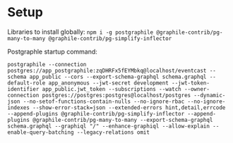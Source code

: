 # Setup

Libraries to install globally:
`npm i -g postgraphile @graphile-contrib/pg-many-to-many @graphile-contrib/pg-simplify-inflector`

Postgraphle startup command:

`postgraphile --connection postgres://app_postgraphile:zqDHRFx5fEYMbkq@localhost/eventcast --schema app_public --cors --export-schema-graphql schema.graphql --default-role app_anonymous --jwt-secret development --jwt-token-identifier app_public.jwt_token --subscriptions --watch --owner-connection postgres://postgres:postgres@localhost/postgres --dynamic-json --no-setof-functions-contain-nulls --no-ignore-rbac --no-ignore-indexes --show-error-stack=json --extended-errors hint,detail,errcode --append-plugins @graphile-contrib/pg-simplify-inflector --append-plugins @graphile-contrib/pg-many-to-many --export-schema-graphql schema.graphql --graphiql "/" --enhance-graphiql --allow-explain --enable-query-batching --legacy-relations omit`
